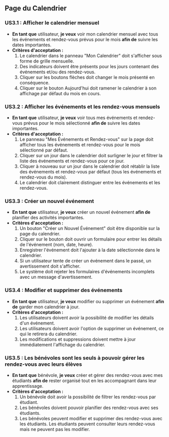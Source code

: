 ## Page du Calendrier

### US3.1 : Afficher le calendrier mensuel

- **En tant que** utilisateur, **je veux** voir mon calendrier mensuel avec tous les événements et rendez-vous prévus pour le mois **afin de** suivre les dates importantes.
- **Critères d'acceptation :**
  1. Le calendrier dans le panneau "Mon Calendrier" doit s'afficher sous forme de grille mensuelle.
  2. Des indicateurs doivent être présents pour les jours contenant des événements et/ou des rendez-vous.
  3. Cliquer sur les boutons flèches doit changer le mois présenté en conséquence.
  4. Cliquer sur le bouton Aujourd'hui doit ramener le calendrier à son affichage par défaut du mois en cours.

### US3.2 : Afficher les événements et les rendez-vous mensuels

- **En tant que** utilisateur, **je veux** voir tous mes événements et rendez-vous prévus pour le mois sélectionné **afin de** suivre les dates importantes.
- **Critères d'acceptation :**
  1. Le panneau "Mes Événements et Rendez-vous" sur la page doit afficher tous les événements et rendez-vous pour le mois sélectionné par défaut.
  2. Cliquer sur un jour dans le calendrier doit surligner le jour et filtrer la liste des événements et rendez-vous pour ce jour.
  3. Cliquer à nouveau sur un jour dans le calendrier doit rétablir la liste des événements et rendez-vous par défaut (tous les événements et rendez-vous du mois).
  4. Le calendrier doit clairement distinguer entre les événements et les rendez-vous.

### US3.3 : Créer un nouvel événement

- **En tant que** utilisateur, **je veux** créer un nouvel événement **afin de** planifier des activités importantes.
- **Critères d'acceptation :**
  1. Un bouton "Créer un Nouvel Événement" doit être disponible sur la page du calendrier.
  2. Cliquer sur le bouton doit ouvrir un formulaire pour entrer les détails de l'événement (nom, date, heure).
  3. Enregistrer l'événement doit l'ajouter à la date sélectionnée dans le calendrier.
  4. Si un utilisateur tente de créer un événement dans le passé, un avertissement doit s'afficher.
  5. Le système doit rejeter les formulaires d'événements incomplets avec un message d'avertissement.

### US3.4 : Modifier et supprimer des événements

- **En tant que** utilisateur, **je veux** modifier ou supprimer un événement **afin de** garder mon calendrier à jour.
- **Critères d'acceptation :**
  1. Les utilisateurs doivent avoir la possibilité de modifier les détails d'un événement.
  2. Les utilisateurs doivent avoir l'option de supprimer un événement, ce qui le retirera du calendrier.
  3. Les modifications et suppressions doivent mettre à jour immédiatement l'affichage du calendrier.

### US3.5 : Les bénévoles sont les seuls à pouvoir gérer les rendez-vous avec leurs élèves

- **En tant que** bénévole, **je veux** créer et gérer des rendez-vous avec mes étudiants **afin de** rester organisé tout en les accompagnant dans leur apprentissage.
- **Critères d'acceptation :**
  1. Un bénévole doit avoir la possibilité de filtrer les rendez-vous par étudiant.
  2. Les bénévoles doivent pouvoir planifier des rendez-vous avec ses étudiants.
  3. Les bénévoles peuvent modifier et supprimer des rendez-vous avec les étudiants. Les étudiants peuvent consulter leurs rendez-vous mais ne peuvent pas les modifier.
